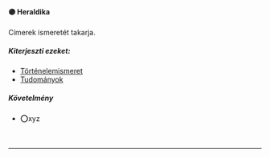 #### 🟣 Heraldika

Címerek ismeretét takarja.

##### Kiterjeszti ezeket:

- [Történelemismeret](../kepzettsegek/tortenelemismeret.md)
- [Tudományok](../kepzettsegek/tudomanyok.md)

##### Követelmény
- ⭕xyz

<br />

---
